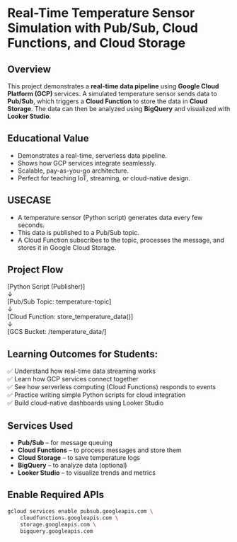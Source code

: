# Real-Time Temperature Sensor Simulation with Pub/Sub, Cloud Functions, and Cloud Storage

## Overview

This project demonstrates a **real-time data pipeline** using **Google Cloud Platform (GCP)** services. A simulated temperature sensor sends data to **Pub/Sub**, which triggers a **Cloud Function** to store the data in **Cloud Storage**. The data can then be analyzed using **BigQuery** and visualized with **Looker Studio**.

## Educational Value

-  Demonstrates a real-time, serverless data pipeline.<br/>
-  Shows how GCP services integrate seamlessly.<br/>
-  Scalable, pay-as-you-go architecture.<br/>
-  Perfect for teaching IoT, streaming, or cloud-native design.<br/>

## USECASE

-  A temperature sensor (Python script) generates data every few seconds.<br/>
-  This data is published to a Pub/Sub topic.<br/>
-  A Cloud Function subscribes to the topic, processes the message, and stores it in Google Cloud Storage.<br/>

## Project Flow

[Python Script (Publisher)] <BR/>
        ↓ <BR/>
[Pub/Sub Topic: temperature-topic] <BR/>
        ↓ <BR/>
[Cloud Function: store_temperature_data()] <BR/>
        ↓ <BR/>
[GCS Bucket: /temperature_data/] <BR/>

## Learning Outcomes for Students:

✅ Understand how real-time data streaming works <br/>
✅ Learn how GCP services connect together <br/>
✅ See how serverless computing (Cloud Functions) responds to events <br/>
✅ Practice writing simple Python scripts for cloud integration <br/>
✅ Build cloud-native dashboards using Looker Studio <br/>

## Services Used

- **Pub/Sub** – for message queuing
- **Cloud Functions** – to process messages and store them
- **Cloud Storage** – to save temperature logs
- **BigQuery** – to analyze data (optional)
- **Looker Studio** – to visualize trends and metrics

## Enable Required APIs

```bash
gcloud services enable pubsub.googleapis.com \
    cloudfunctions.googleapis.com \
    storage.googleapis.com \
    bigquery.googleapis.com



